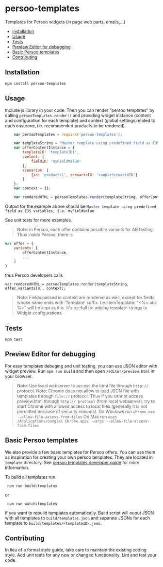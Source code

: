 # persoo-templates

Templates for Persoo widgets (in page web parts, emails,...)

 * [Installation](#installation)
 * [Usage](#usage)
 * [Tests](#tests)
 * [Preview Editor for debugging](#preview-editor-for-debugging)
 * [Basic Persoo templates](#basic-persoo-templates)
 * [Contributing](#contributing)


## Installation

  `npm install persoo-templates`

## Usage

Include js library in your code. Then you can render "persoo templates" by calling `persooTemplates.render()` and providing widget instance (content and configuration for each template) and context (global settings related to each customer, i.e. recommended products to be rendered).

```javascript
    var persooTemplates = require('persoo-templates');

    var templateString = "Master template using predefined field as EJS variables, i.e. <%= fieldID %>";    
    var offerContentInstance = {
        templateID: 'templateID1',
        content: {
            fieldID: 'myFieldValue'
        },
        scenarios: [
            {id: 'products1', scenarioID: 'sampleScenarioID'}
        ]
    };
    var context = {};

    var renderedHTML = persooTemplates.render(templateString, offerContentInstance, context);
```
Output for the example above should be `Master template using predefined field as EJS variables, i.e. myFieldValue`

See unit tests for more examples.

> Note: in Persoo, each offer contains possible variants for AB testing. Thus inside Persoo, there is
```javascript
var offer = {
    variants: [
        offerContentInstance,
        ...
    ]
}
```
thus Persoo developers calls
```
var renderedHTML = persooTemplates.render(templateString, offer.variants[0], context);
```

> Note: Fields passed in context are rendered as well, except for fields, whose name ends with 'Template' suffix.
I.e. ItemTemplate: "<%= abc %>" will be kept as it is. It's usefull for adding template strings to Widget configurations.

## Tests

  `npm test`

## Preview Editor for debugging

For easy templates debuging and unit testing, you can use JSON editor with widget preview.
Run `npm run build` and then open `/editor/preview.html` in your browser.

> Note: Use local webserver to access the html file through `http://` protocol.
> Note: Chrome does not allow to load JSON file with templates through `file://` protocol. Thus if you cannot access preview.html through `http:// protocol` (from local webserver), try to start Chrome with allowed access to local files (generally it is not permitted because of security reasons). On Windows run `chrome.exe --allow-file-access-from-files`
On Mac run `open /Applications/Google\ Chrome.app/ --args --allow-file-access-from-files`

## Basic Persoo templates
We also provide a few basic templates for Persoo offers. You can use them as inspiration for creating your own persoo templates. They are located in `template` directory. See [persoo templates developer guide] for more information.

To build all templates run

     npm run build:templates

   or

     npm run watch:templates

if you want to rebuild templates automatically. Build script will ouput JSON with all templates to `build/templates.json` and separate JSONs for each template to `build/templates/<templateID>.json`.

## Contributing

In lieu of a formal style guide, take care to maintain the existing coding style. Add unit tests for any new or changed functionality. Lint and test your code.

[persoo templates developer guide]: <./DEVELOPER_GUIDE.md>
